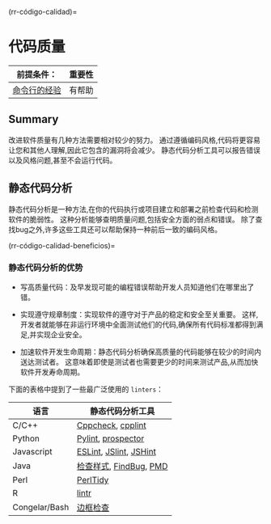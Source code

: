 (rr-código-calidad)=
# 代码质量

| 前提条件：                                                               | 重要性 |
| ------------------------------------------------------------------- | --- |
| [命令行的经验](https://programminghistorian.org/en/lessons/intro-to-bash) | 有帮助 |

## Summary

改进软件质量有几种方法需要相对较少的努力。 通过遵循编码风格,代码将更容易让您和其他人理解,因此它包含的漏洞将会减少。 静态代码分析工具可以报告错误以及风格问题,甚至不会运行代码。

## 静态代码分析

静态代码分析是一种方法,在你的代码执行或项目建立和部署之前检查代码和检测软件的脆弱性。 这种分析能够查明质量问题,包括安全方面的弱点和错误。 除了查找bug之外,许多这些工具还可以帮助保持一种前后一致的编码风格。

(rr-código-calidad-beneficios)=
### 静态代码分析的优势

- 写高质量代码：及早发现可能的编程错误帮助开发人员知道他们在哪里出了错。

- 实现遵守规章制度：实现软件的遵守对于产品的稳定和安全至关重要。 这样,开发者就能够在非运行环境中全面测试他们的代码,确保所有代码标准都得到满足,并实现企业安全。

- 加速软件开发生命周期：静态代码分析确保高质量的代码能够在较少的时间内送达测试者。 这意味着即使是测试者也需要更少的时间来测试产品,从而加快软件开发寿命周期。

下面的表格中提到了一些最广泛使用的 `linters`：

| 语言            | 静态代码分析工具                                                                                                              |
| ------------- | --------------------------------------------------------------------------------------------------------------------- |
| C/C++         | [Cppcheck](http://cppcheck.sourceforge.net/), [cpplint](https://github.com/cpplintcpplint)                            |
| Python        | [Pylint](https://pypi.org/project/pylint/), [prospector](https://prospector.readthedocs.io)                           |
| Javascript    | [ESLint](https://eslint.org/), [JSlint](https://jslint.com/), [JSHint](https://jshint.com/)                           |
| Java          | [检查样式](https://checkstyle.sourceforge.io/), [FindBug](http://findbugs.sourceforge.net), [PMD](https://pmd.github.io/) |
| Perl          | [PerlTidy](https://metacpan.org/pod/perltidy)                                                                         |
| R             | [lintr](https://github.com/jimhester/lintr)                                                                           |
| Congelar/Bash | [边框检查](https://www.shellcheck.net)                                                                                    |
